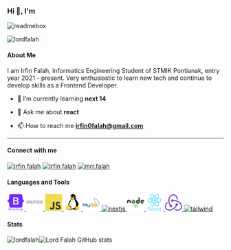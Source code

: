 ### Hi 👋, I'm

![readmebox](https://github.com/lordfalah/lordfalah/assets/63539071/41a6bd00-9625-4450-9050-71f3cb7b26ea)

<p align="left"> <img src="https://komarev.com/ghpvc/?username=lordfalah&label=Profile%20views&color=0e75b6&style=flat" alt="lordfalah" /> </p>

#### About Me
I am Irfin Falah, Informatics Engineering Student of STMIK Pontianak, entry year 2021 - present. Very enthusiastic to learn new tech and continue to develop skills as a Frontend Developer.

- 🌱 I’m currently learning **next 14**

- 💬 Ask me about **react**

- 📫 How to reach me **irfin0falah@gmail.com**

---

#### Connect with me
<p align="left">
<a href="https://linkedin.com/in/irfin falah" target="blank"><img align="center" src="https://raw.githubusercontent.com/rahuldkjain/github-profile-readme-generator/master/src/images/icons/Social/linked-in-alt.svg" alt="irfin falah" height="30" width="40" /></a>
<a href="https://fb.com/irfin falah" target="blank"><img align="center" src="https://raw.githubusercontent.com/rahuldkjain/github-profile-readme-generator/master/src/images/icons/Social/facebook.svg" alt="irfin falah" height="30" width="40" /></a>
<a href="https://instagram.com/mrr.falah" target="blank"><img align="center" src="https://raw.githubusercontent.com/rahuldkjain/github-profile-readme-generator/master/src/images/icons/Social/instagram.svg" alt="mrr.falah" height="30" width="40" /></a>
</p>

#### Languages and Tools
<p align="left"> <a href="https://getbootstrap.com" target="_blank" rel="noreferrer"> <img src="https://raw.githubusercontent.com/devicons/devicon/master/icons/bootstrap/bootstrap-plain-wordmark.svg" alt="bootstrap" width="40" height="40"/> </a> <a href="https://expressjs.com" target="_blank" rel="noreferrer"> <img src="https://raw.githubusercontent.com/devicons/devicon/master/icons/express/express-original-wordmark.svg" alt="express" width="40" height="40"/> </a> <a href="https://developer.mozilla.org/en-US/docs/Web/JavaScript" target="_blank" rel="noreferrer"> <img src="https://raw.githubusercontent.com/devicons/devicon/master/icons/javascript/javascript-original.svg" alt="javascript" width="40" height="40"/> </a> <a href="https://www.linux.org/" target="_blank" rel="noreferrer"> <img src="https://raw.githubusercontent.com/devicons/devicon/master/icons/linux/linux-original.svg" alt="linux" width="40" height="40"/> </a> <a href="https://www.mysql.com/" target="_blank" rel="noreferrer"> <img src="https://raw.githubusercontent.com/devicons/devicon/master/icons/mysql/mysql-original-wordmark.svg" alt="mysql" width="40" height="40"/> </a> <a href="https://nextjs.org/" target="_blank" rel="noreferrer"> <img src="https://cdn.worldvectorlogo.com/logos/nextjs-2.svg" alt="nextjs" width="40" height="40"/> </a> <a href="https://nodejs.org" target="_blank" rel="noreferrer"> <img src="https://raw.githubusercontent.com/devicons/devicon/master/icons/nodejs/nodejs-original-wordmark.svg" alt="nodejs" width="40" height="40"/> </a> <a href="https://reactjs.org/" target="_blank" rel="noreferrer"> <img src="https://raw.githubusercontent.com/devicons/devicon/master/icons/react/react-original-wordmark.svg" alt="react" width="40" height="40"/> </a> <a href="https://redux.js.org" target="_blank" rel="noreferrer"> <img src="https://raw.githubusercontent.com/devicons/devicon/master/icons/redux/redux-original.svg" alt="redux" width="40" height="40"/> </a> <a href="https://tailwindcss.com/" target="_blank" rel="noreferrer"> <img src="https://www.vectorlogo.zone/logos/tailwindcss/tailwindcss-icon.svg" alt="tailwind" width="40" height="40"/> </a> </p>


#### Stats
<p><img align="left" src="https://github-readme-stats.vercel.app/api/top-langs?username=lordfalah&show_icons=true&theme=dracula&locale=en&layout=compact" alt="lordfalah" /></p>

![Lord Falah GitHub stats](https://github-readme-stats.vercel.app/api?username=lordfalah&show_icons=true&theme=dracula)
